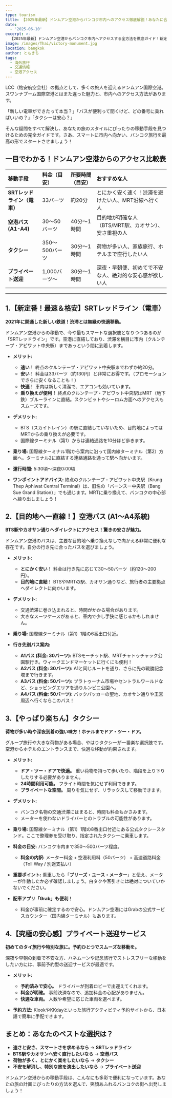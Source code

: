 ```yaml
---
---
type: tourism
title: 【2025年最新】ドンムアン空港からバンコク市内へのアクセス徹底解説！あなたに合う行き方はコレ！
date:
  - '2025-06-10'
excerpt: >-
  【2025年最新】ドンムアン空港からバンコク市内へアクセスする全方法を徹底ガイド！新定番の電車「SRTレッドライン」、目的地へ直行できる格安空港バス、便利なタクシーを比較。料金、乗り場、目的地別のおすすめを紹介し、LCCでの旅を賢く、快適にスタートさせましょう。
image: /images/Thai/victory-monument.jpg
location: bangkok
author: ともきち
tags:
  - 海外旅行
  - 交通情報
  - 空港アクセス
---
```


LCC（格安航空会社）の拠点として、多くの旅人を迎えるドンムアン国際空港。スワンナプーム国際空港とはまた違った魅力と、市内へのアクセス方法があります。

「新しい電車ができたって本当？」「バスが便利って聞くけど、どの番号に乗ればいいの？」「タクシーは安心？」

そんな疑問をすべて解決し、あなたの旅のスタイルにぴったりの移動手段を見つけるための完全ガイドです。さあ、スマートに市内へ向かい、バンコク旅行を最高の形でスタートさせましょう！

## 一目でわかる！ドンムアン空港からのアクセス比較表

| 移動手段                    | 料金（目安）   | 所要時間（目安） | おすすめな人                                             |
| :-------------------------- | :------------- | :--------------- | :------------------------------------------------------- |
| **SRTレッドライン（電車）** | 33バーツ       | 約20分           | とにかく安く速く！渋滞を避けたい人、MRT沿線へ行く人      |
| **空港バス (A1-A4)**        | 30～50バーツ   | 40分～1時間      | 目的地が明確な人（BTS/MRT駅、カオサン）、安さ重視の人    |
| **タクシー**                | 350～500バーツ | 30分～1時間      | 荷物が多い人、家族旅行、ホテルまで直行したい人           |
| **プライベート送迎**        | 1,000バーツ～  | 30分～1時間      | 深夜・早朝便、初めてで不安な人、絶対的な安心感が欲しい人 |

---

## 1.【新定番！最速＆格安】SRTレッドライン（電車）

**2021年に開通した新しい鉄道！渋滞とは無縁の快適移動。**

ドンムアン空港からの移動で、今や最もスマートな選択肢となりつつあるのが「SRTレッドライン」です。空港に直結しており、渋滞を横目に市内（クルンテープ・アピワット中央駅）まであっという間に到着します。

- **メリット:**
  - **速い！** 終点のクルンテープ・アピワット中央駅までわずか約20分。
  - **安い！** 料金は$33$バーツ（約130円）と非常にお得です。（プロモーションでさらに安くなることも！）
  - **快適！** 車内は新しく清潔で、エアコンも効いています。
  - **乗り換えが便利！** 終点のクルンテープ・アピワット中央駅はMRT（地下鉄）ブルーラインに直結。スクンビットやシーロム方面へのアクセスもスムーズです。

- **デメリット:**
  - BTS（スカイトレイン）の駅に直結していないため、目的地によってはMRTからの乗り換えが必要です。
  - 国際線ターミナル（第1）からは連絡通路を10分ほど歩きます。

- **乗り場:** 国際線ターミナル1階から案内に沿って国内線ターミナル（第2）方面へ。ターミナル2に直結する連絡通路を通って駅へ向かいます。
- **運行時間:** 5:30頃～深夜0:00頃
- **ワンポイントアドバイス:** 終点のクルンテープ・アピワット中央駅（Krung Thep Aphiwat Central Terminal）は、旧名の「バーンスー中央駅（Bang Sue Grand Station）」でも通じます。MRTに乗り換えて、バンコクの中心部へ繰り出しましょう！

## 2.【目的地へ一直線！】空港バス (A1～A4系統)

**BTS駅やカオサン通りへダイレクトにアクセス！驚きの安さが魅力。**

ドンムアン空港のバスは、主要な目的地へ乗り換えなしで向かえる非常に便利な存在です。自分の行き先に合ったバスを選びましょう。

- **メリット:**
  - **とにかく安い！** 料金は行き先に応じて$30～50$バーツ（約120～200円）。
  - **目的地に直結！** BTSやMRTの駅、カオサン通りなど、旅行者の主要拠点へダイレクトに向かいます。

- **デメリット:**
  - 交通渋滞に巻き込まれると、時間がかかる場合があります。
  - 大きなスーツケースがあると、車内で少し手狭に感じるかもしれません。

- **乗り場:** 国際線ターミナル（第1）1階の6番出口付近。

- **行き先別バス案内:**
  - **A1バス (料金: 30バーツ):** BTSモーチット駅、MRTチャトゥチャック公園駅行き。ウィークエンドマーケットに行くにも便利！
  - **A2バス (料金: 30バーツ):** A1と同じルートを通り、さらに先の戦勝記念塔まで行きます。
  - **A3バス (料金: 50バーツ):** プラトゥーナム市場やセントラルワールドなど、ショッピングエリアを通りルンピニ公園へ。
  - **A4バス (料金: 50バーツ):** バックパッカーの聖地、カオサン通りや王宮周辺へ行くならこのバス！

## 3.【やっぱり楽ちん】タクシー

**荷物が多い時や深夜到着の強い味方！ホテルまでドア・ツー・ドア。**

グループ旅行や大きな荷物がある場合、やはりタクシーが一番楽な選択肢です。空港からホテルのエントランスまで、快適な移動が約束されます。

- **メリット:**
  - **ドア・ツー・ドアで快適。** 重い荷物を持って歩いたり、階段を上り下りしたりする必要がありません。
  - **24時間利用可能。** フライト時間を気にせず利用できます。
  - **プライベートな空間。** 周りを気にせず、リラックスして移動できます。

- **デメリット:**
  - バンコク名物の交通渋滞にはまると、時間も料金もかさみます。
  - メーターを使わないドライバーとのトラブルの可能性があります。

- **乗り場:** 国際線ターミナル（第1）1階の8番出口付近にある公式タクシースタンド。ここで整理券を受け取り、指定されたタクシーに乗車します。
- **料金の目安:** バンコク市内まで$350～500$バーツ程度。
  - **料金の内訳:** メーター料金 + 空港利用料（50バーツ） + 高速道路料金（Toll Way / 別途支払い）
- **重要ポイント:** 乗車したら「**プリーズ・ユース・メーター**」と伝え、メーターが作動したか必ず確認しましょう。白タクや客引きには絶対についていかないでください。
- **配車アプリ「Grab」も便利！**
  - 料金が事前に確定するので安心。ドンムアン空港にはGrabの公式サービスカウンター（国内線ターミナル）もあります。

## 4.【究極の安心感】プライベート送迎サービス

**初めてのタイ旅行や特別な旅に。予約ひとつでスムーズな移動を。**

深夜や早朝の到着で不安な方、ハネムーンや記念旅行でストレスフリーな移動をしたい方には、事前予約型の送迎サービスが最適です。

- **メリット:**
  - **予約済みで安心。** ドライバーが到着ロビーで出迎えてくれます。
  - **料金が明確。** 事前決済なので、追加料金の心配がありません。
  - **快適な車両。** 人数や希望に応じた車両を選べます。

- **予約方法:** KlookやKKdayといった旅行アクティビティ予約サイトから、日本語で簡単に手配できます。

## まとめ：あなたのベストな選択は？

- **速さと安さ、スマートさを求めるなら** → **SRTレッドライン**
- **BTS駅やカオサンへ安く直行したいなら** → **空港バス**
- **荷物が多く、とにかく楽をしたいなら** → **タクシー**
- **不安を解消し、特別な旅を演出したいなら** → **プライベート送迎**

ドンムアン空港からの移動手段は、こんなにも多彩で便利になっています。あなたの旅の計画にぴったりの方法を選んで、笑顔あふれるバンコクの街へ出発しましょう！
